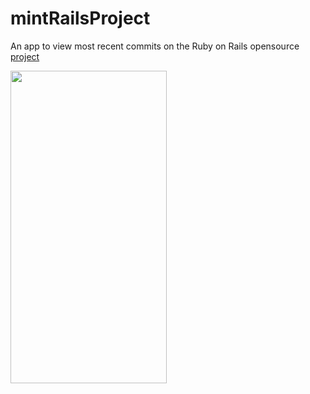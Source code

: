 # mintRailsProject
An app to view most recent commits on the Ruby on Rails opensource [project](http://github.com/rails/rails)

<img width="250" height="500" src="https://drive.google.com/file/d/1Dg6M5o3vlEVymkm7-H-OI5VM-3XgWGPs/view?usp=sharing" alt="">
